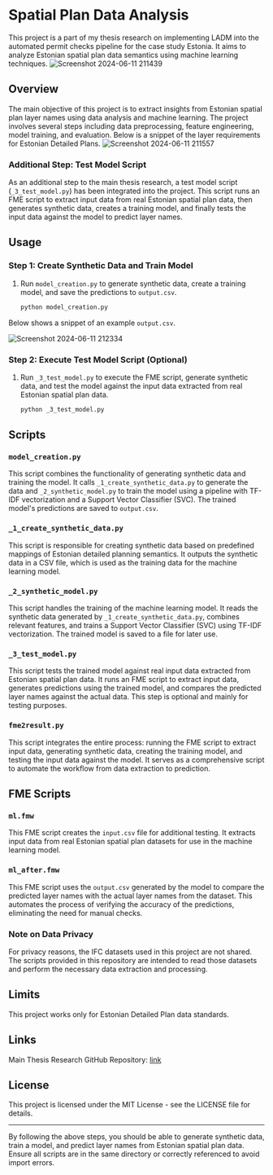 # Spatial Plan Data Analysis

This project is a part of my thesis research on implementing LADM into the automated permit checks pipeline for the case study Estonia. It aims to analyze Estonian spatial plan data semantics using machine learning techniques.
![Screenshot 2024-06-11 211439](https://github.com/simaybtm/ML4Estonianplan/assets/72439800/5c6afccc-e558-493d-bb6d-4820b136e576)


## Overview

The main objective of this project is to extract insights from Estonian spatial plan layer names using data analysis and machine learning. The project involves several steps including data preprocessing, feature engineering, model training, and evaluation. Below is a snippet of the layer requirements for Estonian Detailed Plans.
![Screenshot 2024-06-11 211557](https://github.com/simaybtm/ML4Estonianplan/assets/72439800/9b4ad86b-7555-4fee-9f93-0fb35b54d2b2)

### Additional Step: Test Model Script

As an additional step to the main thesis research, a test model script (`_3_test_model.py`) has been integrated into the project. This script runs an FME script to extract input data from real Estonian spatial plan data, then generates synthetic data, creates a training model, and finally tests the input data against the model to predict layer names.

## Usage

### Step 1: Create Synthetic Data and Train Model
1. Run `model_creation.py` to generate synthetic data, create a training model, and save the predictions to `output.csv`.
    ```bash
    python model_creation.py
    ```
Below shows a snippet of an example `output.csv`.

![Screenshot 2024-06-11 212334](https://github.com/simaybtm/ML4Estonianplan/assets/72439800/e1aee827-53e4-4610-97d4-02139c82109e)

### Step 2: Execute Test Model Script (Optional)
1. Run `_3_test_model.py` to execute the FME script, generate synthetic data, and test the model against the input data extracted from real Estonian spatial plan data.
    ```bash
    python _3_test_model.py
    ```

## Scripts

### `model_creation.py`

This script combines the functionality of generating synthetic data and training the model. It calls `_1_create_synthetic_data.py` to generate the data and `_2_synthetic_model.py` to train the model using a pipeline with TF-IDF vectorization and a Support Vector Classifier (SVC). The trained model's predictions are saved to `output.csv`.

### `_1_create_synthetic_data.py`

This script is responsible for creating synthetic data based on predefined mappings of Estonian detailed planning semantics. It outputs the synthetic data in a CSV file, which is used as the training data for the machine learning model.

### `_2_synthetic_model.py`

This script handles the training of the machine learning model. It reads the synthetic data generated by `_1_create_synthetic_data.py`, combines relevant features, and trains a Support Vector Classifier (SVC) using TF-IDF vectorization. The trained model is saved to a file for later use.

### `_3_test_model.py`

This script tests the trained model against real input data extracted from Estonian spatial plan data. It runs an FME script to extract input data, generates predictions using the trained model, and compares the predicted layer names against the actual data. This step is optional and mainly for testing purposes.

### `fme2result.py`

This script integrates the entire process: running the FME script to extract input data, generating synthetic data, creating the training model, and testing the input data against the model. It serves as a comprehensive script to automate the workflow from data extraction to prediction.

## FME Scripts

### `ml.fmw`

This FME script creates the `input.csv` file for additional testing. It extracts input data from real Estonian spatial plan datasets for use in the machine learning model.

### `ml_after.fmw`

This FME script uses the `output.csv` generated by the model to compare the predicted layer names with the actual layer names from the dataset. This automates the process of verifying the accuracy of the predictions, eliminating the need for manual checks.

### Note on Data Privacy

For privacy reasons, the IFC datasets used in this project are not shared. The scripts provided in this repository are intended to read those datasets and perform the necessary data extraction and processing.

## Limits

This project works only for Estonian Detailed Plan data standards.

## Links

Main Thesis Research GitHub Repository: [link](https://github.com/simaybtm/xxx)

## License

This project is licensed under the MIT License - see the LICENSE file for details.

---

By following the above steps, you should be able to generate synthetic data, train a model, and predict layer names from Estonian spatial plan data. Ensure all scripts are in the same directory or correctly referenced to avoid import errors.
